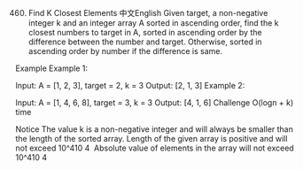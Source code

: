 460. Find K Closest Elements
中文English
Given target, a non-negative integer k and an integer array A sorted in ascending order, find the k closest numbers to target in A, sorted in ascending order by the difference between the number and target. Otherwise, sorted in ascending order by number if the difference is same.

Example
Example 1:

Input: A = [1, 2, 3], target = 2, k = 3
Output: [2, 1, 3]
Example 2:

Input: A = [1, 4, 6, 8], target = 3, k = 3
Output: [4, 1, 6]
Challenge
O(logn + k) time

Notice
The value k is a non-negative integer and will always be smaller than the length of the sorted array.
Length of the given array is positive and will not exceed 10^410
​4
​​ 
Absolute value of elements in the array will not exceed 10^410
​4
​​ 
